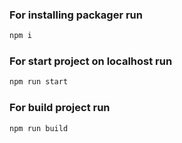 ### For installing packager run
```sh
npm i
```
### For start project on localhost run
```sh
npm run start
```
### For build project run
```sh
npm run build
```